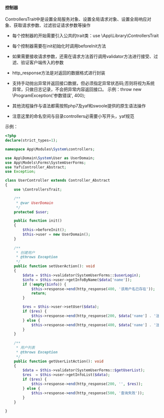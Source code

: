 #### 控制器

ControllersTrait中是设置全局服务对象、设置全局请求对象、设置全局响应对象、获取请求参数、过滤验证请求参数等操作

 * 每个控制器的开始需要引入公共的trait类：use \App\Library\ControllersTrait
 
 * 每个控制器需要在init初始化时调用beforeInit方法
 
 * 如果需要接收请求参数，还需在请求方法首行调用validator方法进行接受、过滤、验证客户端传入的参数
 
 * http_response方法是对返回的数据格式进行封装
 
 * 支持手动抛出异常并返回接口数据，但必须指定异常状态码;否则将视为系统异常，只做日志记录，不会把异常内容返回接口。
 示例：throw new \ProgramException('参数错误', 400);
 
 * 其他流程操作与语法都需按照php7及yaf和swoole提供的原生语法操作
 
 * 注意这里的命名空间与目录controllers必需要小写开头，yaf规范
 
示例：

```php
<?php
declare(strict_types=1);

namespace App\Modules\System\controllers;

use App\Domain\System\User as UserDomain;
use App\Models\Forms\SystemUserForms;
use Yaf\Controller_Abstract;
use Exception;

class UserController extends Controller_Abstract
{
    use \ControllersTrait;

    /**
     * @var UserDomain
     */
    protected $user;

    public function init()
    {
        $this->beforeInit();
        $this->user = new UserDomain();
    }
    
    /**
     * 创建用户
     * @throws Exception
     */
    public function setUserAction(): void
    {
        $data = $this->validator(SystemUserForms::$userLogin);
        $info = $this->user->getInfoByName($data['name']);
        if (!empty($info)) {
            $this->response->end(http_response(400, '该用户名已存在'));
            return;
        }

        $res = $this->user->setUser($data);
        if ($res) {
            $this->response->end(http_response(200, $data['name'] . '注册成功'));
        } else {
            $this->response->end(http_response(400, $data['name'] . '注册失败'));
        }
    }
        
    /**
     * 用户列表
     * @throws Exception
     */
    public function getUserListAction(): void
    {
        $data = $this->validator(SystemUserForms::$getUserList);
        $res  = $this->user->getInfoList($data);
        if ($res) {
            $this->response->end(http_response(200, '', $res));
        } else {
            $this->response->end(http_response(500, '查询失败'));
        }
    }
    
}
```
